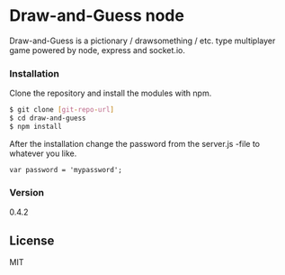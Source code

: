 # Draw-and-Guess node  
Draw-and-Guess is a pictionary / drawsomething / etc. type multiplayer game 
powered by node, express and socket.io.  

### Installation  

Clone the repository and install the modules with npm. 
```sh 
$ git clone [git-repo-url] 
$ cd draw-and-guess 
$ npm install 
```  

After the installation change the password from the server.js -file to whatever you like. 
``` 
var password = 'mypassword'; 
```  

### Version 
0.4.2  

License 
---- 
MIT
